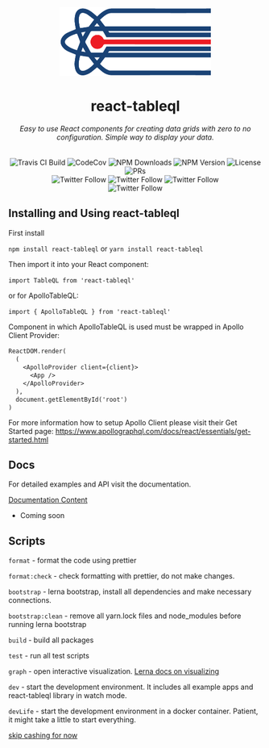 <p align="center">
  <a href="https://danilo-zekovic.github.io/react-tableql" rel="noopener" target="_blank"><img width="300" src="docs/media/react-tableql-logo.png" alt="react-tableql logo"></a>
</p>
<h1 align="center">react-tableql</h1>
<h6 align="center">Easy to use React components for creating data grids with zero to no configuration. Simple way to display your data.</h6>
<div align="center">
  <img alt="Travis CI Build" src="https://travis-ci.com/Danilo-Zekovic/react-tableql.svg?branch=master">
  <img alt="CodeCov" src="https://codecov.io/gh/Danilo-Zekovic/react-tableql/branch/master/graph/badge.svg">
  <img alt="NPM Downloads" src="https://img.shields.io/npm/dm/react-tableql.svg">
  <img alt="NPM Version" src="https://img.shields.io/npm/v/react-tableql.svg?style=flat">
  <img alt="License" src="https://img.shields.io/badge/license-MIT-blue.svg">
  <img alt="PRs" src="https://img.shields.io/badge/PRs-welcome-brightgreen.svg">
</div>
<div align="center">
  <img alt="Twitter Follow" src="https://img.shields.io/github/stars/Danilo-Zekovic/react-tableql.svg?style=social&label=Star">
  <img alt="Twitter Follow" src="https://img.shields.io/github/forks/Danilo-Zekovic/react-tableql.svg?style=social&label=Fork">
  <img alt="Twitter Follow" src="https://img.shields.io/github/watchers/Danilo-Zekovic/react-tableql.svg?style=social&label=Watch">
</div>
<div align="center">
  <img alt="Twitter Follow" src="https://img.shields.io/twitter/follow/danilo_zekovic?label=Follow&style=social">
</div>

## Installing and Using react-tableql

First install

`npm install react-tableql`
or
`yarn install react-tableql`

Then import it into your React component:

`import TableQL from 'react-tableql'`

or for ApolloTableQL:

`import { ApolloTableQL } from 'react-tableql'`

Component in which ApolloTableQL is used must be wrapped in Apollo Client Provider:

```
ReactDOM.render(
  (
    <ApolloProvider client={client}>
      <App />
    </ApolloProvider>
  ),
  document.getElementById('root')
)
```

For more information how to setup Apollo Client please visit their Get Started page: https://www.apollographql.com/docs/react/essentials/get-started.html

## Docs

For detailed examples and API visit the documentation.

[Documentation Content](docs/README.md)

- Coming soon

## Scripts

`format` - format the code using prettier

`format:check` - check formatting with prettier, do not make changes.

`bootstrap` - lerna bootstrap, install all dependencies and make necessary connections.

`bootstrap:clean` - remove all yarn.lock files and node_modules before running lerna bootstrap

`build` - build all packages

`test` - run all test scripts

`graph` - open interactive visualization. [Lerna docs on visualizing](https://lerna.js.org/docs/getting-started#visualizing-workspace)

`dev` - start the development environment. It includes all example apps and react-tableql library in watch mode.

`devLife` - start the development environment in a docker container. Patient, it might take a little to start everything.

[skip cashing for now](https://lerna.js.org/docs/getting-started#caching)
